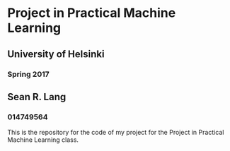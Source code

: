 # Project in Practical Machine Learning
## University of Helsinki
### Spring 2017
## Sean R. Lang
### 014749564


This is the repository for the code of my project for the Project in Practical
Machine Learning class.

